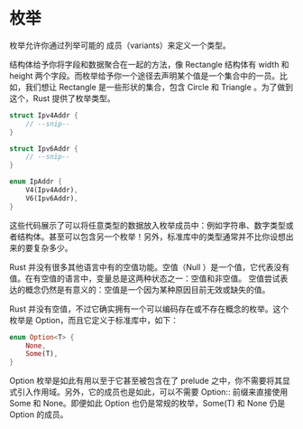 <!--
 * @Author: your name
 * @Date: 2021-09-14 16:55:16
 * @LastEditTime: 2024-09-26 16:19:03
 * @LastEditors: matiastang
 * @Description: In User Settings Edit
 * @FilePath: /rust-learn/md/枚举和模式匹配/枚举.md
-->
# 枚举

枚举允许你通过列举可能的 成员（variants）来定义一个类型。

结构体给予你将字段和数据聚合在一起的方法，像 Rectangle 结构体有 width 和 height 两个字段。而枚举给予你一个途径去声明某个值是一个集合中的一员。比如，我们想让 Rectangle 是一些形状的集合，包含 Circle 和 Triangle 。为了做到这个，Rust 提供了枚举类型。
```rs
struct Ipv4Addr {
    // --snip--
}

struct Ipv6Addr {
    // --snip--
}

enum IpAddr {
    V4(Ipv4Addr),
    V6(Ipv6Addr),
}
```
这些代码展示了可以将任意类型的数据放入枚举成员中：例如字符串、数字类型或者结构体。甚至可以包含另一个枚举！另外，标准库中的类型通常并不比你设想出来的要复杂多少。

Rust 并没有很多其他语言中有的空值功能。空值（Null ）是一个值，它代表没有值。在有空值的语言中，变量总是这两种状态之一：空值和非空值。
空值尝试表达的概念仍然是有意义的：空值是一个因为某种原因目前无效或缺失的值。

Rust 并没有空值，不过它确实拥有一个可以编码存在或不存在概念的枚举。这个枚举是 Option<T>，而且它定义于标准库中，如下：
```rs
enum Option<T> {
    None,
    Some(T),
}
```
Option<T> 枚举是如此有用以至于它甚至被包含在了 prelude 之中，你不需要将其显式引入作用域。另外，它的成员也是如此，可以不需要 Option:: 前缀来直接使用 Some 和 None。即便如此 Option<T> 也仍是常规的枚举，Some(T) 和 None 仍是 Option<T> 的成员。
